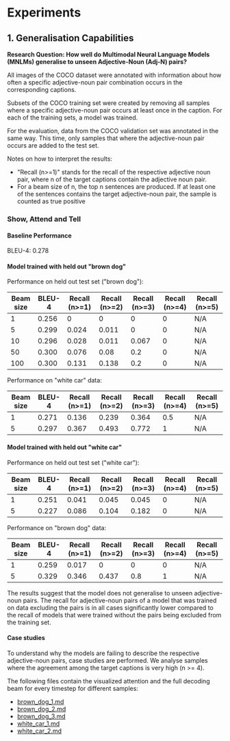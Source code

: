 # Experiments

## 1. Generalisation Capabilities

**Research Question: How well do Multimodal Neural Language Models (MNLMs) generalise to unseen
Adjective-Noun (Adj-N) pairs?**

All images of the COCO dataset were annotated with information about how often a specific adjective-noun pair
combination occurs in the corresponding captions. 

Subsets of the COCO training set were created by removing all samples where a specific adjective-noun pair occurs at
least once in the caption. For each of the training sets, a model was trained. 

For the evaluation, data from the COCO validation set was annotated in the same way. This time, only samples that where
the adjective-noun pair occurs are added to the test set.

Notes on how to interpret the results:
- "Recall (n>=1)" stands for the recall of the respective adjective noun pair,
where n of the target captions contain the adjective noun pair.
- For a beam size of n, the top n sentences are produced. If at least one of the sentences contains the target
adjective-noun pair, the sample is counted as true positive

### Show, Attend and Tell

#### Baseline Performance

BLEU-4: 0.278

#### Model trained with held out "brown dog"

Performance on held out test set ("brown dog"):

Beam size | BLEU-4 | Recall (n>=1) | Recall (n>=2) | Recall (n>=3) | Recall (n>=4) | Recall (n>=5)
----------|--------| --------------| --------------| --------------| --------------| -------------
1         | 0.256  | 0             | 0             | 0             | 0             | N/A  
5         | 0.299  | 0.024         | 0.011         | 0             | 0             | N/A
10        | 0.296  | 0.028         | 0.011         | 0.067         | 0             | N/A
50        | 0.300  | 0.076         | 0.08          | 0.2           | 0             | N/A
100       | 0.300  | 0.131         | 0.138         | 0.2           | 0             | N/A

Performance on "white car" data:

Beam size | BLEU-4 | Recall (n>=1) | Recall (n>=2) | Recall (n>=3) | Recall (n>=4) | Recall (n>=5)
----------|--------| --------------| --------------| --------------| --------------| -------------
1         | 0.271  | 0.136         | 0.239         | 0.364         | 0.5           | N/A
5         | 0.297  | 0.367         | 0.493         | 0.772         | 1             | N/A


#### Model trained with held out "white car"

Performance on held out test set ("white car"):

Beam size | BLEU-4 | Recall (n>=1) | Recall (n>=2) | Recall (n>=3) | Recall (n>=4) | Recall (n>=5)
----------|--------| --------------| --------------| --------------| --------------| -------------
1         | 0.251  | 0.041         | 0.045         | 0.045         | 0             | N/A
5         | 0.227  | 0.086         | 0.104         | 0.182         | 0             | N/A

Performance on "brown dog" data:

Beam size | BLEU-4 | Recall (n>=1) | Recall (n>=2) | Recall (n>=3) | Recall (n>=4) | Recall (n>=5)
----------|--------| --------------| --------------| --------------| --------------| -------------
1         | 0.259  | 0.017         | 0             | 0             | 0             | N/A
5         | 0.329  | 0.346         | 0.437         | 0.8           | 1             | N/A

The results suggest that the model does not generalise to unseen adjective-noun pairs. The recall for adjective-noun
pairs of a model that was trained on data excluding the pairs is in all cases significantly lower compared to the recall of models that
were trained without the pairs being excluded from the training set.

#### Case studies

To understand why the models are failing to describe the respective adjective-noun pairs, case studies are performed.
We analyse samples where the agreement among the target captions is very high (n >= 4).

The following files contain the visualized attention and the full decoding beam for every timestep for different
samples:
- [brown_dog_1.md](brown_dog_1.md)
- [brown_dog_2.md](brown_dog_2.md)
- [brown_dog_3.md](brown_dog_3.md)
- [white_car_1.md](white_car_1.md)
- [white_car_2.md](white_car_2.md)
